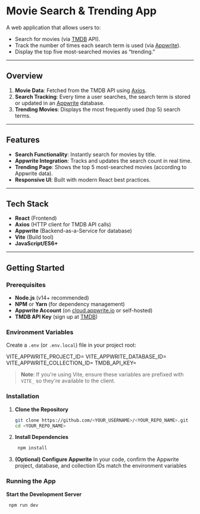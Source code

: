 # Movie Search & Trending App

A web application that allows users to:
- Search for movies (via [TMDB](https://www.themoviedb.org/) API).
- Track the number of times each search term is used (via [Appwrite](https://appwrite.io/)).
- Display the top five most-searched movies as “trending.”

---

## Overview

1. **Movie Data**: Fetched from the TMDB API using [Axios](https://github.com/axios/axios).  
2. **Search Tracking**: Every time a user searches, the search term is stored or updated in an [Appwrite](https://appwrite.io/) database.  
3. **Trending Movies**: Displays the most frequently used (top 5) search terms.

---

## Features

- **Search Functionality**: Instantly search for movies by title.
- **Appwrite Integration**: Tracks and updates the search count in real time.
- **Trending Page**: Shows the top 5 most-searched movies (according to Appwrite data).
- **Responsive UI**: Built with modern React best practices.

---

## Tech Stack

- **React** (Frontend)
- **Axios** (HTTP client for TMDB API calls)
- **Appwrite** (Backend-as-a-Service for database)
- **Vite** (Build tool)
- **JavaScript/ES6+**

---

## Getting Started

### Prerequisites

- **Node.js** (v14+ recommended)
- **NPM** or **Yarn** (for dependency management)
- **Appwrite Account** (on [cloud.appwrite.io](https://cloud.appwrite.io/) or self-hosted)
- **TMDB API Key** (sign up at [TMDB](https://www.themoviedb.org/))

### Environment Variables

Create a `.env` (or `.env.local`) file in your project root:

VITE_APPWRITE_PROJECT_ID=<Your Appwrite Project ID> VITE_APPWRITE_DATABASE_ID=<Your Appwrite Database ID> VITE_APPWRITE_COLLECTION_ID=<Your Appwrite Collection ID> TMDB_API_KEY=<Your TMDB API key>


> **Note**: If you're using Vite, ensure these variables are prefixed with `VITE_` so they're available to the client.

### Installation

1. **Clone the Repository**  
   ```bash
   git clone https://github.com/<YOUR_USERNAME>/<YOUR_REPO_NAME>.git
   cd <YOUR_REPO_NAME>
2. **Install Dependencies** 
   ```bash
    npm install

4. **(Optional) Configure Appwrite** 
  In your code, confirm the Appwrite project, database, and collection IDs match the environment variables

 ### Running the App

 **Start the Development Server** 
   ```bash
    npm run dev

